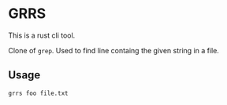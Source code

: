 # GRRS

This is a rust cli tool.

Clone of `grep`. Used to find line containg the given string in a file.

## Usage

```bash
grrs foo file.txt
```